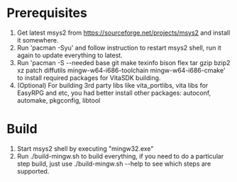 Prerequisites
=============
1. Get latest msys2 from https://sourceforge.net/projects/msys2 and install it somewhere.
2. Run 'pacman -Syu' and follow instruction to restart msys2 shell, run it again to update everything to latest.
3. Run 'pacman -S --needed base git make texinfo bison flex tar gzip bzip2 xz patch diffutils mingw-w64-i686-toolchain mingw-w64-i686-cmake' to install required packages for VitaSDK building.
4. (Optional) For building 3rd party libs like vita_portlibs, vita libs for EasyRPG and etc, you had better install other packages: autoconf, automake, pkgconfig, libtool

Build
=====
1. Start msys2 shell by executing "mingw32.exe"
2. Run ./build-mingw.sh to build everything, if you need to do a particular step build, just use ./build-mingw.sh --help to see which steps are supported.
